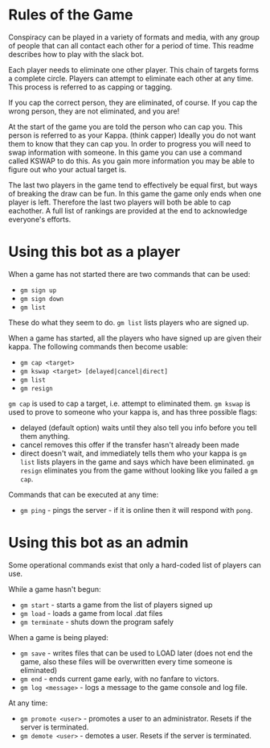 
Rules of the Game
=================

Conspiracy can be played in a variety of formats and media, with any group of people that can all contact each other for a period of time.
This readme describes how to play with the slack bot.

Each player needs to eliminate one other player.
This chain of targets forms a complete circle.
Players can attempt to eliminate each other at any time.
This process is referred to as capping or tagging.

If you cap the correct person, they are eliminated, of course.
If you cap the wrong person, they are not eliminated, and you are!

At the start of the game you are told the person who can cap you.
This person is referred to as your Kappa. (think capper)
Ideally you do not want them to know that they can cap you.
In order to progress you will need to swap information with someone.
In this game you can use a command called KSWAP to do this.
As you gain more information you may be able to figure out who your actual target is.

The last two players in the game tend to effectively be equal first, but ways of breaking the draw can be fun.
In this game the game only ends when one player is left.
Therefore the last two players will both be able to cap eachother.
A full list of rankings are provided at the end to acknowledge everyone's efforts.


Using this bot as a player
==========================

When a game has not started there are two commands that can be used:
 * `gm sign up`
 * `gm sign down`
 * `gm list`

These do what they seem to do.
`gm list` lists players who are signed up.

When a game has started, all the players who have signed up are given their kappa.
The following commands then become usable:
 * `gm cap <target>`
 * `gm kswap <target> [delayed|cancel|direct]`
 * `gm list`
 * `gm resign`

`gm cap` is used to cap a target, i.e. attempt to eliminated them.
`gm kswap` is used to prove to someone who your kappa is, and has three possible flags:
 * delayed (default option) waits until they also tell you info before you tell them anything.
 * cancel removes this offer if the transfer hasn't already been made
 * direct doesn't wait, and immediately tells them who your kappa is
`gm list` lists players in the game and says which have been eliminated.
`gm resign` eliminates you from the game without looking like you failed a `gm cap`.

Commands that can be executed at any time:
 * `gm ping` - pings the server - if it is online then it will respond with `pong`.

Using this bot as an admin
==========================

Some operational commands exist that only a hard-coded list of players can use.

While a game hasn't begun:
 * `gm start` - starts a game from the list of players signed up
 * `gm load` - loads a game from local .dat files
 * `gm terminate` - shuts down the program safely

When a game is being played:
 * `gm save` - writes files that can be used to LOAD later (does not end the game, also these files will be overwritten every time someone is eliminated)
 * `gm end` - ends current game early, with no fanfare to victors.
 * `gm log <message>` - logs a message to the game console and log file.

 At any time:
 * `gm promote <user>` - promotes a user to an administrator. Resets if the server is terminated.
 * `gm demote <user>` - demotes a user. Resets if the server is terminated.

